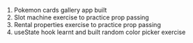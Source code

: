 1. Pokemon cards gallery app built
2. Slot machine exercise to practice prop passing
3. Rental properties exercise to practice prop passing
4. useState hook learnt and built random color picker exercise
